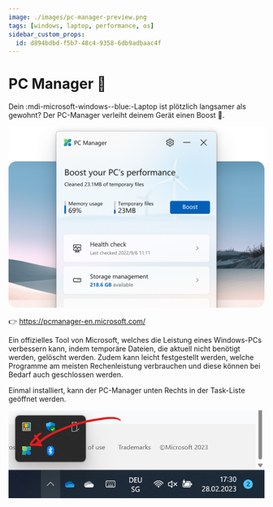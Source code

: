 ```yaml
---
image: ./images/pc-manager-preview.png
tags: [windows, laptop, performance, os]
sidebar_custom_props:
  id: d894bdbd-f5b7-48c4-9358-6db9adbaac4f
---
```

# PC Manager 🚀

Dein :mdi-microsoft-windows--blue:-Laptop ist plötzlich langsamer als gewohnt? Der PC-Manager verleiht deinem Gerät einen Boost 🚀.

<!--truncate -->

![](images/pc-manager.png)

👉 https://pcmanager-en.microsoft.com/

Ein offizielles Tool von Microsoft, welches die Leistung eines Windows-PCs verbessern kann, indem temporäre Dateien, die aktuell nicht benötigt werden, gelöscht werden. Zudem kann leicht festgestellt werden, welche Programme am meisten Rechenleistung verbrauchen und diese können bei Bedarf auch geschlossen werden.

Einmal installiert, kann der PC-Manager unten Rechts in der Task-Liste geöffnet werden.

![--width=400px](images/pcm-access.png)